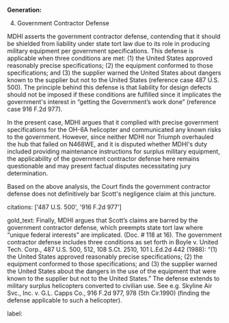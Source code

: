 **Generation:**

4. Government Contractor Defense

MDHI asserts the government contractor defense, contending that it should be shielded from liability under state tort law due to its role in producing military equipment per government specifications. This defense is applicable when three conditions are met: (1) the United States approved reasonably precise specifications; (2) the equipment conformed to those specifications; and (3) the supplier warned the United States about dangers known to the supplier but not to the United States (reference case 487 U.S. 500). The principle behind this defense is that liability for design defects should not be imposed if these conditions are fulfilled since it implicates the government's interest in “getting the Government’s work done” (reference case 916 F.2d 977).

In the present case, MDHI argues that it complied with precise government specifications for the OH-6A helicopter and communicated any known risks to the government. However, since neither MDHI nor Triumph overhauled the hub that failed on N468WE, and it is disputed whether MDHI's duty included providing maintenance instructions for surplus military equipment, the applicability of the government contractor defense here remains questionable and may present factual disputes necessitating jury determination.

Based on the above analysis, the Court finds the government contractor defense does not definitively bar Scott's negligence claim at this juncture.

citations: ['487 U.S. 500', '916 F.2d 977']

gold_text: Finally, MDHI argues that Scott’s claims are barred by the government contractor defense, which preempts state tort law where “unique federal interests” are implicated. (Doc. # 118 at 16). The government contractor defense includes three conditions as set forth in Boyle v. United Tech. Corp., 487 U.S. 500, 512, 108 S.Ct. 2510, 101 L.Ed.2d 442 (1988): “(1) the United States approved reasonably precise specifications; (2) the equipment conformed to those specifications; and (3) the supplier warned the United States about the dangers in the use of the equipment that were known to the supplier but not to the United States.” The defense extends to military surplus helicopters converted to civilian use. See e.g. Skyline Air Svc., Inc. v. G.L. Capps Co., 916 F.2d 977, 978 (5th Cir.1990) (finding the defense applicable to such a helicopter).

label: 